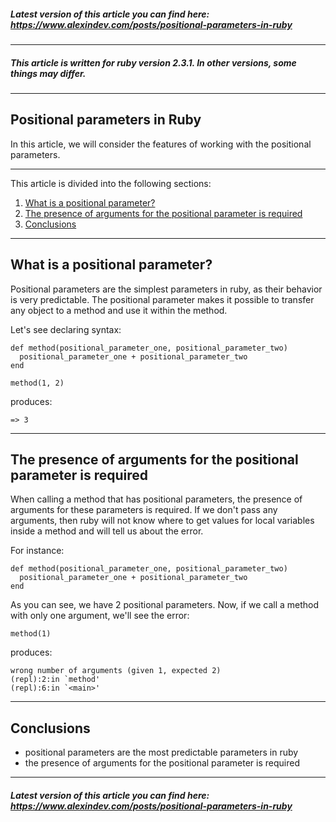 ##### Latest version of this article you can find here:  <a href="https://www.alexindev.com/posts/positional-parameters-in-ruby" target="_blank">https://www.alexindev.com/posts/positional-parameters-in-ruby</a>
----------
##### This article is written for ruby version 2.3.1. In other versions, some things may differ.
----------
## Positional parameters in Ruby

In this article, we will consider the features of working with the positional parameters.

----------
This article is divided into the following sections:

 1. [What is a positional parameter?](#)
 2. [The presence of arguments for the positional parameter is required](#)
 3. [Conclusions](#)
----------
## What is a positional parameter?

Positional parameters are the simplest parameters in ruby, as their behavior is very predictable. The positional parameter makes it possible to transfer any object to a method and use it within the method.

Let's see declaring syntax:

	def method(positional_parameter_one, positional_parameter_two)
	  positional_parameter_one + positional_parameter_two
	end

	method(1, 2)
produces:

	=> 3   


----------
## The presence of arguments for the positional parameter is required
When calling a method that has positional parameters, the presence of arguments for these parameters is required. If we don't pass any arguments, then ruby will not know where to get values for local variables inside a method and will tell us about the error.

For instance:

	def method(positional_parameter_one, positional_parameter_two)
	  positional_parameter_one + positional_parameter_two
	end
As you can see, we have 2 positional parameters. Now, if we call a method with only one argument, we'll see the error:

	method(1)
produces:

	wrong number of arguments (given 1, expected 2)
	(repl):2:in `method'
	(repl):6:in `<main>'


----------
## Conclusions
- positional parameters are the most predictable parameters in ruby
- the presence of arguments for the positional parameter is required

----------

##### Latest version of this article you can find here:  <a href="https://www.alexindev.com/posts/positional-parameters-in-ruby" target="_blank">https://www.alexindev.com/posts/positional-parameters-in-ruby</a>
